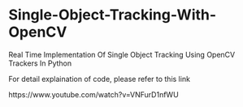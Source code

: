 # Single-Object-Tracking-With-OpenCV
Real Time Implementation Of Single Object Tracking Using OpenCV Trackers In Python


<p>For detail explaination of code, please refer to this link <p>
https://www.youtube.com/watch?v=VNFurD1nfWU
